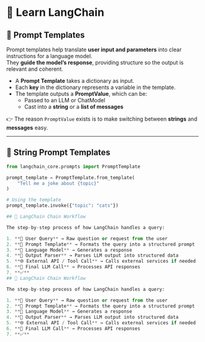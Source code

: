 # 🚀 Learn LangChain  

## 📌 Prompt Templates  

Prompt templates help translate **user input and parameters** into clear instructions for a language model.  
They **guide the model’s response**, providing structure so the output is relevant and coherent.  

- A **Prompt Template** takes a dictionary as input.  
- Each **key** in the dictionary represents a variable in the template.  
- The template outputs a **PromptValue**, which can be:  
  - Passed to an LLM or ChatModel  
  - Cast into a **string** or a **list of messages**  

👉 The reason `PromptValue` exists is to make switching between **strings** and **messages** easy.  

---

## 📝 String Prompt Templates  

```python
from langchain_core.prompts import PromptTemplate

prompt_template = PromptTemplate.from_template(
    "Tell me a joke about {topic}"
)

# Using the template
prompt_template.invoke({"topic": "cats"})

## 🔗 LangChain Chain Workflow  

The step-by-step process of how LangChain handles a query:  

1. **📝 User Query** → Raw question or request from the user  
2. **📌 Prompt Template** → Formats the query into a structured prompt  
3. **🤖 Language Model** → Generates a response  
4. **🧩 Output Parser** → Parses LLM output into structured data  
5. **🌐 External API / Tool Call** → Calls external services if needed  
6. **🔁 Final LLM Call** → Processes API responses  
7. **✅**
## 🔗 LangChain Chain Workflow  

The step-by-step process of how LangChain handles a query:  

1. **📝 User Query** → Raw question or request from the user  
2. **📌 Prompt Template** → Formats the query into a structured prompt  
3. **🤖 Language Model** → Generates a response  
4. **🧩 Output Parser** → Parses LLM output into structured data  
5. **🌐 External API / Tool Call** → Calls external services if needed  
6. **🔁 Final LLM Call** → Processes API responses  
7. **✅**

